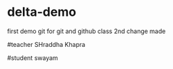 # delta-demo
first demo git for git and github class 
2nd change made


#teacher 
SHraddha Khapra

#student
swayam
